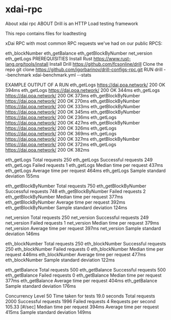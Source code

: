 # xdai-rpc
About xdai rpc
ABOUT
Drill is an HTTP Load testing framework

This repo contains files for loadtesting

xDai RPC
with most common RPC requests we've had on our public RPCS:

eth_blockNumber
eth_getBalance
eth_getBlockByNumber
net_version
eth_getLogs
PREREQUISITIES
Install Rust https://www.rust-lang.org/tools/install
Install Drill https://github.com/fcsonline/drill
Clone the repo git clone https://github.com/igorbarinov/drill-configs-rpc.git
RUN
drill --benchmark xdai-benchmark.yml --stats

EXAMPLE OUTPUT OF A RUN
eth_getLogs               https://dai.poa.network/ 200 OK 394ms
eth_getLogs               https://dai.poa.network/ 200 OK 344ms
eth_getLogs               https://dai.poa.network/ 200 OK 373ms
eth_getBlockByNumber      https://dai.poa.network/ 200 OK 270ms
eth_getBlockByNumber      https://dai.poa.network/ 200 OK 333ms
eth_getBlockByNumber      https://dai.poa.network/ 200 OK 345ms
eth_getBlockByNumber      https://dai.poa.network/ 200 OK 236ms
eth_getLogs               https://dai.poa.network/ 200 OK 427ms
eth_getBlockByNumber      https://dai.poa.network/ 200 OK 326ms
eth_getLogs               https://dai.poa.network/ 200 OK 369ms
eth_getLogs               https://dai.poa.network/ 200 OK 327ms
eth_getBlockByNumber      https://dai.poa.network/ 200 OK 372ms
eth_getLogs               https://dai.poa.network/ 200 OK 382ms


eth_getLogs               Total requests            250
eth_getLogs               Successful requests       249
eth_getLogs               Failed requests           1
eth_getLogs               Median time per request   437ms
eth_getLogs               Average time per request  464ms
eth_getLogs               Sample standard deviation 155ms

eth_getBlockByNumber      Total requests            750
eth_getBlockByNumber      Successful requests       748
eth_getBlockByNumber      Failed requests           2
eth_getBlockByNumber      Median time per request   377ms
eth_getBlockByNumber      Average time per request  392ms
eth_getBlockByNumber      Sample standard deviation 124ms

net_version               Total requests            250
net_version               Successful requests       249
net_version               Failed requests           1
net_version               Median time per request   379ms
net_version               Average time per request  397ms
net_version               Sample standard deviation 146ms

eth_blockNumber           Total requests            250
eth_blockNumber           Successful requests       250
eth_blockNumber           Failed requests           0
eth_blockNumber           Median time per request   446ms
eth_blockNumber           Average time per request  477ms
eth_blockNumber           Sample standard deviation 122ms

eth_getBalance            Total requests            500
eth_getBalance            Successful requests       500
eth_getBalance            Failed requests           0
eth_getBalance            Median time per request   377ms
eth_getBalance            Average time per request  404ms
eth_getBalance            Sample standard deviation 176ms

Concurrency Level         50
Time taken for tests      19.0 seconds
Total requests            2000
Successful requests       1996
Failed requests           4
Requests per second       105.33 [#/sec]
Median time per request   394ms
Average time per request  415ms
Sample standard deviation 149ms
